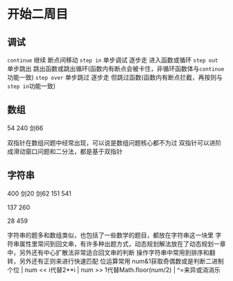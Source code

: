 # 开始二周目

## 调试

`continue` 继续 断点间移动
`step in` 单步调试 逐步走 进入函数或循环
`step out` 单步跳出  跳出函数或跳出循环(函数内有断点会被卡住，非循环函数体与`continue`功能一致)
`step over` 单步跳过 逐步走 但跳过函数(函数内有断点拦截，再按则与`step in`功能一致)

## 数组

54
240
剑66

双指针在数组问题中经常出现，可以说是数组问题核心都不为过
双指针可以进阶成滑动窗口问题和二分法，都是基于双指针

## 字符串

400
剑20
剑62
151
541

137
260

28
459

字符串的题多和数组类似，也包括了一些数学的题目，都放在字符串这一块里
字符串属性里常问到回文串，有许多种出题方式，动态规划解法放在了动态规划一章中，另外还有中心扩散法非常适合回文串的判断
操作字符串中常用到排序和翻转，另外还有正则来进行快速匹配
位运算常用 num&1获取奇偶数或是判断二进制个位 | num << i代替2**i | num >> 1代替Math.floor(num/2) | ^=来异或消消乐
